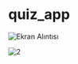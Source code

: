 # quiz_app

![Ekran Alıntısı](https://user-images.githubusercontent.com/76224983/203762697-1561a5c9-eefb-433e-8fa1-a1342a18e96f.PNG)


![2](https://user-images.githubusercontent.com/76224983/203762772-d6b63d78-2dd6-44ce-86fc-186bc5d59307.PNG)

